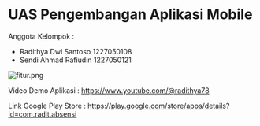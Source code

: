 # UAS Pengembangan Aplikasi Mobile

Anggota Kelompok :
- Radithya Dwi Santoso 1227050108 
- Sendi Ahmad Rafiudin 1227050121

![fitur.png](..%2F..%2FPictures%2FMy%20Present%2Ffitur.png)

Video Demo Aplikasi :
https://www.youtube.com/@radithya78

Link Google Play Store :
https://play.google.com/store/apps/details?id=com.radit.absensi